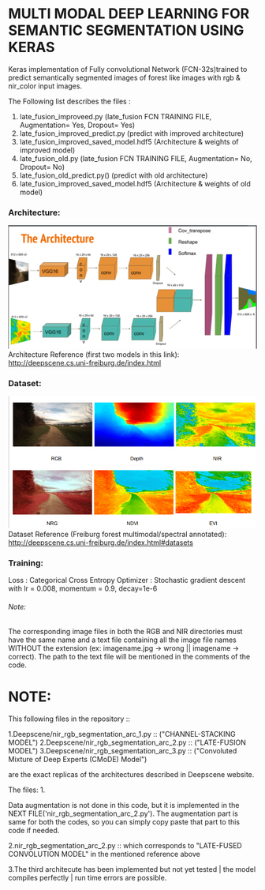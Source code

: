 # MULTI MODAL DEEP LEARNING FOR SEMANTIC SEGMENTATION USING KERAS
Keras implementation of Fully convolutional Network (FCN-32s)trained to predict semantically segmented images of forest like images with rgb & nir_color input images.

The Following list describes the files :

1. late_fusion_improveed.py            (late_fusion FCN TRAINING FILE, Augmentation= Yes, Dropout= Yes)
2. late_fusion_improved_predict.py     (predict with improved architecture)
3. late_fusion_improved_saved_model.hdf5 (Architecture & weights of improved model)
4. late_fusion_old.py                  (late_fusion  FCN TRAINING FILE, Augmentation= No, Dropout= No)
5. late_fusion_old_predict.py()        (predict with old architecture)
6. late_fusion_improved_saved_model.hdf5 (Architecture & weights of old model)



### Architecture:
![Alt text](/Misc/Arc.png)
Architecture Reference (first two models in this link): http://deepscene.cs.uni-freiburg.de/index.html

### Dataset:
![Alt text](/Ds.png)
Dataset Reference (Freiburg forest multimodal/spectral annotated): http://deepscene.cs.uni-freiburg.de/index.html#datasets

### Training:
Loss : Categorical Cross Entropy
Optimizer : Stochastic gradient descent with lr = 0.008, momentum = 0.9, decay=1e-6

###### Note:
The corresponding image files in both the RGB and NIR directories must have the same name and a text file containing all the image file names WITHOUT the extension (ex: imagename.jpg -> wrong || imagename -> correct).
The path to the text file will be mentioned in the comments of the code.



# NOTE:


This following files in the repository ::

1.Deepscene/nir_rgb_segmentation_arc_1.py :: ("CHANNEL-STACKING MODEL") 
2.Deepscene/nir_rgb_segmentation_arc_2.py :: ("LATE-FUSION MODEL")
3.Deepscene/nir_rgb_segmentation_arc_3.py :: ("Convoluted Mixture of Deep Experts (CMoDE) Model")

are the exact replicas of the architectures described in Deepscene website.

The files:
1.



Data augmentation is not done in this code, but it is implemented in the NEXT FILE('nir_rgb_segmentation_arc_2.py').
The augmentation part is same for both the codes, so you can simply copy paste that part to this code if needed.


2.nir_rgb_segmentation_arc_2.py :: which corresponds to "LATE-FUSED CONVOLUTION MODEL" in the mentioned reference above

3.The third architecute has been implemented but not yet tested | the model compiles perfectly | run time errors are possible. 
